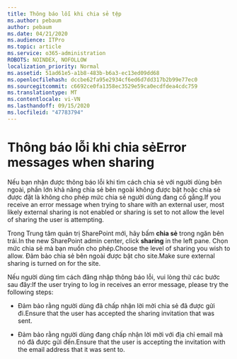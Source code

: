 ```yaml
---
title: Thông báo lỗi khi chia sẻ tệp
ms.author: pebaum
author: pebaum
ms.date: 04/21/2020
ms.audience: ITPro
ms.topic: article
ms.service: o365-administration
ROBOTS: NOINDEX, NOFOLLOW
localization_priority: Normal
ms.assetid: 51ad61e5-a1b8-483b-b6a3-ec13ed09dd68
ms.openlocfilehash: dccbe62fa95e2934cf6ed6d7dd317b2b99e77ec0
ms.sourcegitcommit: c6692ce0fa1358ec3529e59ca0ecdfdea4cdc759
ms.translationtype: MT
ms.contentlocale: vi-VN
ms.lasthandoff: 09/15/2020
ms.locfileid: "47783794"
---
```

# <a name="error-messages-when-sharing"></a><span data-ttu-id="e7e09-102">Thông báo lỗi khi chia sẻ</span><span class="sxs-lookup"><span data-stu-id="e7e09-102">Error messages when sharing</span></span>

<span data-ttu-id="e7e09-103">Nếu bạn nhận được thông báo lỗi khi tìm cách chia sẻ với người dùng bên ngoài, phần lớn khả năng chia sẻ bên ngoài không được bật hoặc chia sẻ được đặt là không cho phép mức chia sẻ người dùng đang cố gắng.</span><span class="sxs-lookup"><span data-stu-id="e7e09-103">If you receive an error message when trying to share with an external user, most likely external sharing is not enabled or sharing is set to not allow the level of sharing the user is attempting.</span></span>
  
<span data-ttu-id="e7e09-104">Trong Trung tâm quản trị SharePoint mới, hãy bấm **chia sẻ** trong ngăn bên trái.</span><span class="sxs-lookup"><span data-stu-id="e7e09-104">In the  new SharePoint admin center, click **sharing** in the left pane.</span></span> <span data-ttu-id="e7e09-105">Chọn mức chia sẻ mà bạn muốn cho phép.</span><span class="sxs-lookup"><span data-stu-id="e7e09-105">Choose the level of sharing you wish to allow.</span></span> <span data-ttu-id="e7e09-106">Đảm bảo chia sẻ bên ngoài được bật cho site.</span><span class="sxs-lookup"><span data-stu-id="e7e09-106">Make sure external sharing is turned on for the site.</span></span> 
  
<span data-ttu-id="e7e09-107">Nếu người dùng tìm cách đăng nhập thông báo lỗi, vui lòng thử các bước sau đây:</span><span class="sxs-lookup"><span data-stu-id="e7e09-107">If the user trying to log in receives an error message, please try the following steps:</span></span>
  
- <span data-ttu-id="e7e09-108">Đảm bảo rằng người dùng đã chấp nhận lời mời chia sẻ đã được gửi đi.</span><span class="sxs-lookup"><span data-stu-id="e7e09-108">Ensure that the user has accepted the sharing invitation that was sent.</span></span>
    
- <span data-ttu-id="e7e09-109">Đảm bảo rằng người dùng đang chấp nhận lời mời với địa chỉ email mà nó đã được gửi đến.</span><span class="sxs-lookup"><span data-stu-id="e7e09-109">Ensure that the user is accepting the invitation with the email address that it was sent to.</span></span>
    

